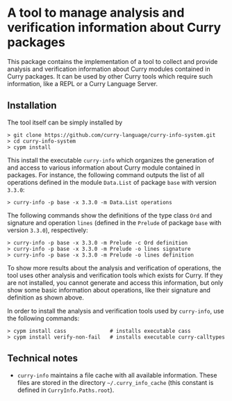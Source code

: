 A tool to manage analysis and verification information about Curry packages
===========================================================================

This package contains the implementation of a tool to collect and
provide analysis and verification information about Curry modules
contained in Curry packages.
It can be used by other Curry tools which require such information,
like a REPL or a Curry Language Server.

Installation
------------

The tool itself can be simply installed by

    > git clone https://github.com/curry-language/curry-info-system.git
    > cd curry-info-system
    > cypm install

This install the executable `curry-info` which organizes the generation of
and access to various information about Curry module contained in packages.
For instance, the following command outputs the list of
all operations defined in the module `Data.List` of package `base`
with version `3.3.0`:

    > curry-info -p base -x 3.3.0 -m Data.List operations

The following commands show the definitions of the type class `Ord`
and signature and operation `lines` (defined in the `Prelude` of
package `base` with version `3.3.0`), respectively:

    > curry-info -p base -x 3.3.0 -m Prelude -c Ord definition
    > curry-info -p base -x 3.3.0 -m Prelude -o lines signature
    > curry-info -p base -x 3.3.0 -m Prelude -o lines definition
    
To show more results about the analysis and verification of operations,
the tool uses other analysis and verification tools which exists for
Curry. If they are not installed, you cannot generate and access
this information, but only show some basic information about operations,
like their signature and definition as shown above.

In order to install the analysis and verification tools used by `curry-info`,
use the following commands:

    > cypm install cass              # installs executable cass
    > cypm install verify-non-fail   # installs executable curry-calltypes


Technical notes
---------------

- `curry-info` maintains a file cache with all available information.
  These files are stored in the directory `~/.curry_info_cache`
  (this constant is defined in `CurryInfo.Paths.root`).


